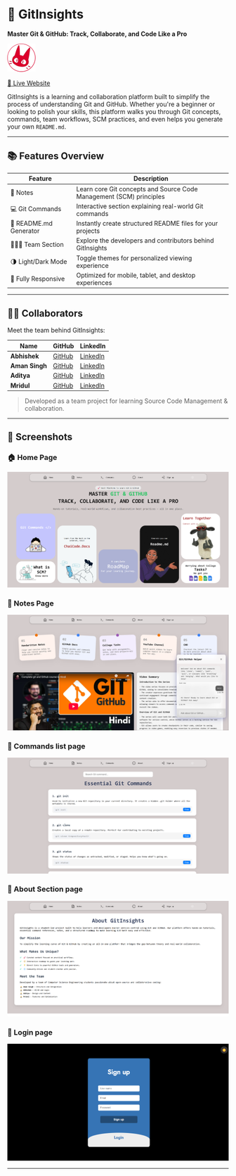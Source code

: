 # 🚀 GitInsights

**Master Git & GitHub: Track, Collaborate, and Code Like a Pro**

![GitInsights Banner](images/logo.png)

[🔗 Live Website](https://gitinsights-beta.vercel.app/)

GitInsights is a learning and collaboration platform built to simplify the process of understanding Git and GitHub. Whether you're a beginner or looking to polish your skills, this platform walks you through Git concepts, commands, team workflows, SCM practices, and even helps you generate your own `README.md`.

---

## 📚 Features Overview

| Feature                 | Description                                                                 |
|------------------------|-----------------------------------------------------------------------------|
| 📒 Notes               | Learn core Git concepts and Source Code Management (SCM) principles         |
| 💻 Git Commands         | Interactive section explaining real-world Git commands                      |
| 📄 README.md Generator | Instantly create structured README files for your projects                   |
| 🧑‍🤝‍🧑 Team Section         | Explore the developers and contributors behind GitInsights                |
| 🌗 Light/Dark Mode      | Toggle themes for personalized viewing experience                          |
| 📱 Fully Responsive     | Optimized for mobile, tablet, and desktop experiences                       |

---

## 👨‍💻 Collaborators

Meet the team behind GitInsights:

| Name       | GitHub                           | LinkedIn                        |
|------------|----------------------------------|----------------------------------|
| **Abhishek**   | [GitHub](https://github.com/abhishekkksharma) | [LinkedIn](https://linkedin.com) |
| **Aman Singh** | [GitHub](https://github.com/Amxn-7)               | [LinkedIn](https://linkedin.com) |
| **Aditya**       | [GitHub](https://github.com)               | [LinkedIn](https://linkedin.com) |
| **Mridul**     | [GitHub](https://github.com)               | [LinkedIn](https://linkedin.com) |

> Developed as a team project for learning Source Code Management & collaboration.

---

## 📸 Screenshots

### 🏠 Home Page
![Home](images/Home.png)

### 📘 Notes Page
![Notes](images/Notes.png)

### 📄 Commands list page
![Readme](images/Commands.png)

### 📄 About Section page
![About](images/About.png)

### 📄 Login page
![Sign Up](images/login.png)

---

